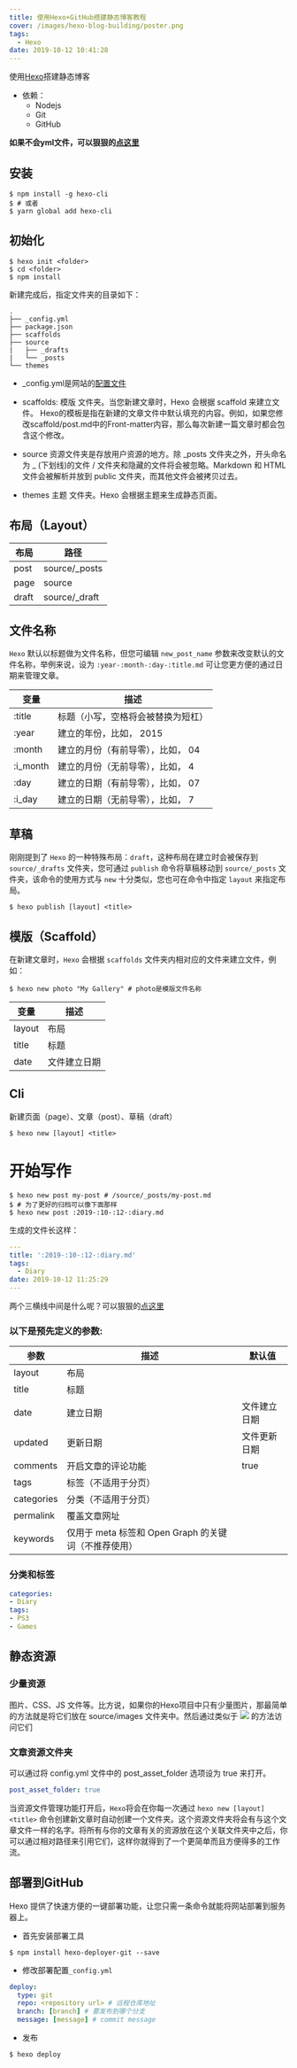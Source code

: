 ```yaml
---
title: 使用Hexo+GitHub搭建静态博客教程
cover: /images/hexo-blog-building/poster.png
tags:
  - Hexo
date: 2019-10-12 10:41:28
---
```

使用[Hexo](https://hexo.io/zh-cn/docs/)搭建静态博客

<!--more-->

- 依赖：
  - Nodejs
  - Git
  - GitHub

**如果不会yml文件，可以狠狠的[点这里](http://www.ruanyifeng.com/blog/2016/07/yaml.html)**

## 安装

``` shell
$ npm install -g hexo-cli
$ # 或者
$ yarn global add hexo-cli
```

## 初始化
``` shell
$ hexo init <folder>
$ cd <folder>
$ npm install
```
新建完成后，指定文件夹的目录如下：
```
.
├── _config.yml
├── package.json
├── scaffolds
├── source
|   ├── _drafts
|   └── _posts
└── themes
```

- _config.yml是网站的[配置文件](https://hexo.io/zh-cn/docs/configuration)
- scaffolds: 模版 文件夹。当您新建文章时，Hexo 会根据 scaffold 来建立文件。
Hexo的模板是指在新建的文章文件中默认填充的内容。例如，如果您修改scaffold/post.md中的Front-matter内容，那么每次新建一篇文章时都会包含这个修改。

- source
资源文件夹是存放用户资源的地方。除 _posts 文件夹之外，开头命名为 _ (下划线)的文件 / 文件夹和隐藏的文件将会被忽略。Markdown 和 HTML 文件会被解析并放到 public 文件夹，而其他文件会被拷贝过去。

- themes
主题 文件夹。Hexo 会根据主题来生成静态页面。

## 布局（Layout）

| 布局  | 路径 |
|-------|------|
| post | source/_posts |
| page | source |
| draft | source/_draft |

## 文件名称
```Hexo``` 默认以标题做为文件名称，但您可编辑 ```new_post_name``` 参数来改变默认的文件名称，举例来说，设为 ```:year-:month-:day-:title.md``` 可让您更方便的通过日期来管理文章。

| 变量  |  描述 |
|---|---|
:title | 标题（小写，空格将会被替换为短杠）
:year | 建立的年份，比如， 2015
:month | 建立的月份（有前导零），比如， 04
:i_month | 建立的月份（无前导零），比如， 4
:day | 建立的日期（有前导零），比如， 07
:i_day | 建立的日期（无前导零），比如， 7

## 草稿
刚刚提到了 ```Hexo``` 的一种特殊布局：```draft```，这种布局在建立时会被保存到 ```source/_drafts``` 文件夹，您可通过 ```publish``` 命令将草稿移动到 ```source/_posts``` 文件夹，该命令的使用方式与 ```new``` 十分类似，您也可在命令中指定 ```layout``` 来指定布局。
``` shell
$ hexo publish [layout] <title>
```

## 模版（Scaffold）
在新建文章时，```Hexo``` 会根据 ```scaffolds``` 文件夹内相对应的文件来建立文件，例如：

``` shell
$ hexo new photo "My Gallery" # photo是模版文件名称
```

变量 | 描述
---|---
layout | 布局
title |	标题
date | 文件建立日期


## Cli
新建页面（page）、文章（post）、草稿（draft）
```shell
$ hexo new [layout] <title>
```

# 开始写作
``` shell
$ hexo new post my-post # /source/_posts/my-post.md
$ # 为了更好的归档可以像下面那样
$ hexo new post :2019-:10-:12-:diary.md
```
生成的文件长这样：
```yaml
---
title: ':2019-:10-:12-:diary.md'
tags:
  - Diary
date: 2019-10-12 11:25:29
---
```
两个三横线中间是什么呢？可以狠狠的[点这里](https://jekyllrb.com/docs/front-matter/)

### 以下是预先定义的参数:

参数  | 描述  | 默认值
---|---|---
layout | 布局
title | 标题
date | 建立日期 | 文件建立日期
updated | 更新日期 | 文件更新日期
comments | 开启文章的评论功能 | true
tags | 标签（不适用于分页）
categories | 分类（不适用于分页）
permalink | 覆盖文章网址
keywords | 仅用于 meta 标签和 Open Graph 的关键词（不推荐使用）	

### 分类和标签
```yaml
categories:
- Diary
tags:
- PS3
- Games
```

## 静态资源

### 少量资源

图片、CSS、JS 文件等。比方说，如果你的Hexo项目中只有少量图片，那最简单的方法就是将它们放在 source/images 文件夹中。然后通过类似于 ![](/images/image.jpg) 的方法访问它们

### 文章资源文件夹

可以通过将 config.yml 文件中的 post_asset_folder 选项设为 true 来打开。
```yaml
post_asset_folder: true
```
当资源文件管理功能打开后，```Hexo```将会在你每一次通过 ```hexo new [layout] <title>``` 命令创建新文章时自动创建一个文件夹。这个资源文件夹将会有与这个文章文件一样的名字。将所有与你的文章有关的资源放在这个关联文件夹中之后，你可以通过相对路径来引用它们，这样你就得到了一个更简单而且方便得多的工作流。

## 部署到GitHub
Hexo 提供了快速方便的一键部署功能，让您只需一条命令就能将网站部署到服务器上。

- 首先安装部署工具
```shell
$ npm install hexo-deployer-git --save
```

- 修改部署配置```_config.yml```

```yaml
deploy:
  type: git
  repo: <repository url> # 远程仓库地址
  branch: [branch] # 要发布到哪个分支
  message: [message] # commit message
```

- 发布
```shell
$ hexo deploy
```
